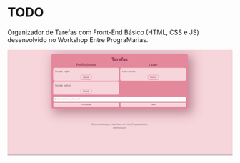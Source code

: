 # TODO 

Organizador de Tarefas com Front-End Básico (HTML, CSS e JS) desenvolvido no Workshop Entre PrograMarias.

![Tela do organizador](img/tela.png)